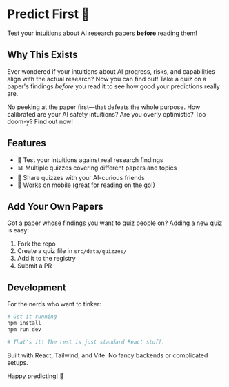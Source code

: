 # Predict First 🔮

Test your intuitions about AI research papers **before** reading them!

## Why This Exists

Ever wondered if your intuitions about AI progress, risks, and capabilities align with the actual research? Now you can find out! Take a quiz on a paper's findings *before* you read it to see how good your predictions really are.

No peeking at the paper first—that defeats the whole purpose. How calibrated are your AI safety intuitions? Are you overly optimistic? Too doom-y? Find out now!

## Features

- 🧠 Test your intuitions against real research findings
- 📊 Multiple quizzes covering different papers and topics
- 🔄 Share quizzes with your AI-curious friends
- 📱 Works on mobile (great for reading on the go!)

## Add Your Own Papers

Got a paper whose findings you want to quiz people on? Adding a new quiz is easy:

1. Fork the repo
2. Create a quiz file in `src/data/quizzes/`
3. Add it to the registry
4. Submit a PR

## Development

For the nerds who want to tinker:

```bash
# Get it running
npm install
npm run dev

# That's it! The rest is just standard React stuff.
```

Built with React, Tailwind, and Vite. No fancy backends or complicated setups.

Happy predicting! 🚀
